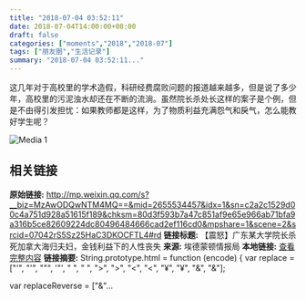 ```yaml
---
title: "2018-07-04 03:52:11"
date: 2018-07-04T14:00:00+08:00
draft: false
categories: ["moments","2018","2018-07"]
tags: ["朋友圈","生活记录"]
summary: "2018-07-04 03:52:11..."
---
```


这几年对于高校里的学术造假，科研经费腐败问题的报道越来越多，但是说了多少年，高校里的污泥浊水却还在不断的流淌。虽然院长杀处长这样的案子是个例，但是不由得引发担忧：如果教师都是这样，为了物质利益充满怨气和戾气，怎么能教好学生呢？

![Media 1](/Moments/photos/2018-07-04/201807040352110.jpg)

## 相关链接

**原始链接:** http://mp.weixin.qq.com/s?__biz=MzAwODQwNTM4MQ==&mid=2655534457&idx=1&sn=c2a2c1529d00c4a751d928a51615f189&chksm=80d3f593b7a47c851af9e65e966ab71bfa9a316b5ce82609224dc80496484666cad2ef116cd0&mpshare=1&scene=2&srcid=07042rS5Sz25HaC3DKOCFTL4#rd
**链接标题:** 【震怒】广东某大学院长杀死加拿大海归夫妇，金钱利益下的人性丧失
**来源:** 埃德蒙顿情报局
**本地链接:** [查看完整内容](/link_content/2018/07/2018-07-04-4/link_content/)
**链接摘要:** String.prototype.html = function (encode) {
  var replace = ["&#39;", "'", "&quot;", '"', "&nbsp;", " ", "&gt;", ">", "&lt;", "<", "&yen;", "¥", "&amp;", "&"];
 
 
 
 
 
  
  var replaceReverse = ["&"...

